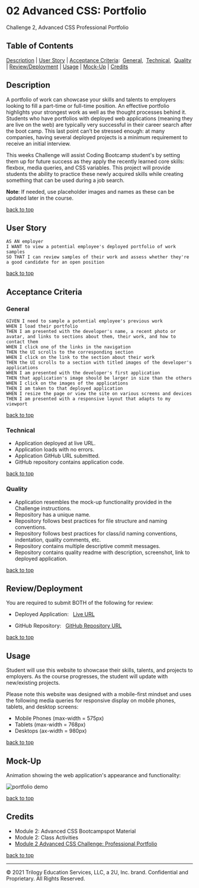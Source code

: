 # 02 Advanced CSS: Portfolio
Challenge 2, Advanced CSS Professional Portfolio

## Table of Contents
[Description](#description) | 
[User Story](#user-story) | 
[Acceptance Criteria](#acceptance-criteria): 
&nbsp;[General](#general), 
&nbsp;[Technical](#technical), 
&nbsp;[Quality](#quality) | 
[Review/Deployment](#reviewdeployment) | 
[Usage](#usage) | 
[Mock-Up](#mock-up) | 
[Credits](#credits) <br />

## Description

A portfolio of work can showcase your skills and talents to employers looking to fill a part-time or full-time position. An effective portfolio highlights your strongest work as well as the thought processes behind it. Students who have portfolios with deployed web applications (meaning they are live on the web) are typically very successful in their career search after the boot camp. This last point can’t be stressed enough: at many companies, having several deployed projects is a minimum requirement to receive an initial interview. 

This weeks Challenge will assist Coding Bootcamp student's by setting them up for future success as they apply the recently learned core skills: flexbox, media queries, and CSS variables. This project will provide students the ability to practice these newly acquired skills while creating something that can be used during a job search.

**Note**: If needed, use placeholder images and names as these can be updated later in the course.

[back to top](#table-of-contents)

## User Story

```
AS AN employer
I WANT to view a potential employee's deployed portfolio of work samples
SO THAT I can review samples of their work and assess whether they're a good candidate for an open position
```
[back to top](#table-of-contents)

## Acceptance Criteria
### General

```
GIVEN I need to sample a potential employee's previous work
WHEN I load their portfolio
THEN I am presented with the developer's name, a recent photo or avatar, and links to sections about them, their work, and how to contact them
WHEN I click one of the links in the navigation
THEN the UI scrolls to the corresponding section
WHEN I click on the link to the section about their work
THEN the UI scrolls to a section with titled images of the developer's applications
WHEN I am presented with the developer's first application
THEN that application's image should be larger in size than the others
WHEN I click on the images of the applications
THEN I am taken to that deployed application
WHEN I resize the page or view the site on various screens and devices
THEN I am presented with a responsive layout that adapts to my viewport
```
[back to top](#table-of-contents)
### Technical

* Application deployed at live URL.
* Application loads with no errors.
* Application GitHub URL submitted.
* GitHub repository contains application code.

[back to top](#table-of-contents)
### Quality

* Application resembles the mock-up functionality provided in the Challenge instructions.
* Repository has a unique name.
* Repository follows best practices for file structure and naming conventions.
* Repository follows best practices for class/id naming conventions, indentation, quality comments, etc.
* Repository contains multiple descriptive commit messages.
* Repository contains quality readme with description, screenshot, link to deployed application.

[back to top](#table-of-contents)
## Review/Deployment

You are required to submit BOTH of the following for review:

* Deployed Application: &nbsp; [Live URL](https://christinedbaxter.github.io/christineBaxterPortfolio/)

* GitHub Repository: &nbsp; [GitHub Repository URL](https://github.com/christinedbaxter/christineBaxterportfolio)

[back to top](#table-of-contents)
## Usage
Student will use this website to showcase their skills, talents, and projects to employers. As the course progresses, the student will update with new/existing projects.

Please note this website was designed with a mobile-first mindset and uses the following media queries for responsive display on mobile phones, tablets, and desktop screens:
* Mobile Phones (max-width = 575px)
* Tablets (max-width = 768px)
* Desktops (ax-width = 980px)

[back to top](#table-of-contents)
## Mock-Up
Animation showing the web application's appearance and functionality:

![portfolio demo](./assets/images/02-advanced-css-homework-demo.gif)

[back to top](#table-of-contents)
## Credits

* Module 2: Advanced CSS Bootcampspot Material
* Module 2: Class Activities
* [Module 2 Advanced CSS Challenge: Professional Portfolio](https://courses.bootcampspot.com/courses/798/assignments/17671?module_item_id=306256)

[back to top](#table-of-contents)
- - -
© 2021 Trilogy Education Services, LLC, a 2U, Inc. brand. Confidential and Proprietary. All Rights Reserved.
